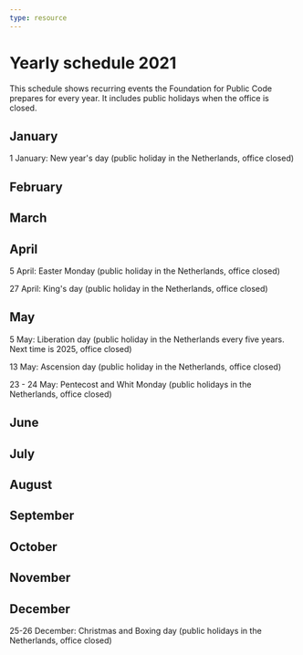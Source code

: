 ```yaml
---
type: resource
---
```


# Yearly schedule 2021

This schedule shows recurring events the Foundation for Public Code prepares for every year. It includes public holidays when the office is closed.

## January

1 January: New year's day (public holiday in the Netherlands, office closed)

## February

## March

## April

5 April: Easter Monday (public holiday in the Netherlands, office closed)

27 April: King's day (public holiday in the Netherlands, office closed)

## May

5 May: Liberation day (public holiday in the Netherlands every five years. Next time is 2025, office closed)

13 May: Ascension day (public holiday in the Netherlands, office closed)

23 - 24 May: Pentecost and Whit Monday (public holidays in the Netherlands, office closed)

## June

## July

## August

## September

## October

## November

## December

25-26 December: Christmas and Boxing day (public holidays in the Netherlands, office closed)
